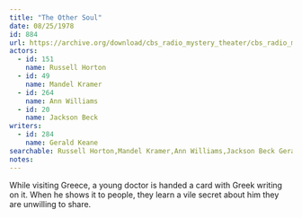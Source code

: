 ```yaml
---
title: "The Other Soul"
date: 08/25/1978
id: 884
url: https://archive.org/download/cbs_radio_mystery_theater/cbs_radio_mystery_theater-0851-0900.zip/cbs_radio_mystery_theater-0851-0900%2Fcbsrmt_0884_the_other_soul.mp3
actors:  
  - id: 151
    name: Russell Horton  
  - id: 49
    name: Mandel Kramer  
  - id: 264
    name: Ann Williams  
  - id: 20
    name: Jackson Beck
writers:  
  - id: 284
    name: Gerald Keane
searchable: Russell Horton,Mandel Kramer,Ann Williams,Jackson Beck Gerald Keane
notes:  
---
```

While visiting Greece, a young doctor is handed a card with Greek writing on it. When he shows it to people, they learn a vile secret about him they are unwilling to share.